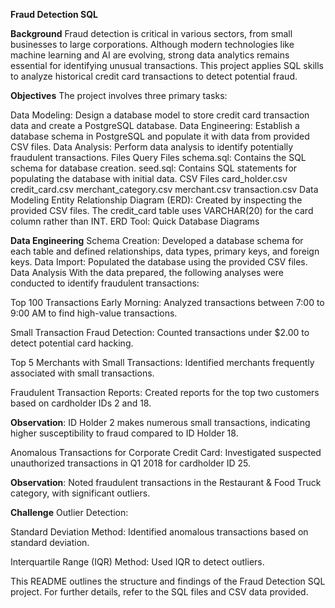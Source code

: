 **Fraud Detection SQL**

**Background**
Fraud detection is critical in various sectors, from small businesses to large corporations. Although modern technologies like machine learning and AI are evolving, strong data analytics remains essential for identifying unusual transactions. This project applies SQL skills to analyze historical credit card transactions to detect potential fraud.

**Objectives**
The project involves three primary tasks:

Data Modeling: Design a database model to store credit card transaction data and create a PostgreSQL database.
Data Engineering: Establish a database schema in PostgreSQL and populate it with data from provided CSV files.
Data Analysis: Perform data analysis to identify potentially fraudulent transactions.
Files
Query Files
schema.sql: Contains the SQL schema for database creation.
seed.sql: Contains SQL statements for populating the database with initial data.
CSV Files
card_holder.csv
credit_card.csv
merchant_category.csv
merchant.csv
transaction.csv
Data Modeling
Entity Relationship Diagram (ERD): Created by inspecting the provided CSV files. The credit_card table uses VARCHAR(20) for the card column rather than INT.
ERD Tool: Quick Database Diagrams

**Data Engineering**
Schema Creation: Developed a database schema for each table and defined relationships, data types, primary keys, and foreign keys.
Data Import: Populated the database using the provided CSV files.
Data Analysis
With the data prepared, the following analyses were conducted to identify fraudulent transactions:

Top 100 Transactions Early Morning: Analyzed transactions between 7:00 to 9:00 AM to find high-value transactions.


Small Transaction Fraud Detection: Counted transactions under $2.00 to detect potential card hacking.

Top 5 Merchants with Small Transactions: Identified merchants frequently associated with small transactions.

Fraudulent Transaction Reports: Created reports for the top two customers based on cardholder IDs 2 and 18.



**Observation**: ID Holder 2 makes numerous small transactions, indicating higher susceptibility to fraud compared to ID Holder 18.

Anomalous Transactions for Corporate Credit Card: Investigated suspected unauthorized transactions in Q1 2018 for cardholder ID 25.


**Observation**: Noted fraudulent transactions in the Restaurant & Food Truck category, with significant outliers.

**Challenge**
Outlier Detection:

Standard Deviation Method: Identified anomalous transactions based on standard deviation.


Interquartile Range (IQR) Method: Used IQR to detect outliers.


This README outlines the structure and findings of the Fraud Detection SQL project. For further details, refer to the SQL files and CSV data provided.
